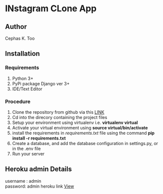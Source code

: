 # INstagram CLone App
## Author
Cephas K. Too

## Installation
### Requirements
 1. Python 3+
 2. PyPi package Django ver 3+
 4. IDE/Text Editor
### Procedure
1. Clone the repository from github via this [LINK](https://github.com/cephaske254/instaclone)
2. Cd into the direcory containing the project files
3. Setup your environment using virtualenv i.e. __virtualenv virtual__
4. Activate your virtual environment using __source virtual/bin/activate__
5. install the requirements in _requirements.txt_ file using the command __pip install -r requirements.txt__
6. Create a database, and add the database configuration in settings.py, or in the .env file
7. Run your server

## Heroku admin Details
username : admin  
password: admin
heroku link [View](http://igee-clone.herokuapp.com/)
